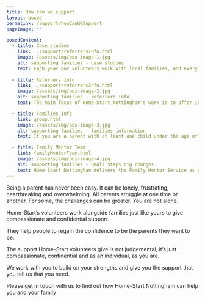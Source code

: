 ```yaml
---
title: How can we support
layout: boxed
permalink: /support/howCanWeSupport
pageImage: ""

boxedContent:
  - title: Case studies
    link: ../support/referrersInfo.html
    image: /assets/img/box-image-1.jpg
    alt: supporting families - case studies
    text: Each year our volunteers work with local families, and every volunteer, parent and child has their own story
    
  - title: Referrers info
    link: ../support/referrersInfo.html
    image: /assets/img/box-image-2.jpg
    alt: supporting families - referrers info
    text: The main focus of Home-Start Nottingham's work is to offer informal, friendly and confidential support to families in their own homes through carefully selected and prepared volunteers, who are parents themselves

  - title: Families Info
    link: group.html
    image: /assets/img/box-image-3.jpg
    alt: supporting families - families information
    text: If you are a parent with at least one child under the age of eight then Home-Start Nottingham may be able to help you

  - title: Family Mentor Team
    link: familyMentorTeam.html
    image: /assets/img/box-image-4.jpg
    alt: supporting families - Small steps big changes
    text: Home-Start Nottingham delivers the Family Mentor Service as part of the Small Steps, Big  Changes programme.
---
```


Being a parent has never been easy. It can be lonely, frustrating, heartbreaking and overwhelming. All parents struggle at one time or another. For some, the challenges can be greater. You are not alone.

Home-Start’s volunteers work alongside families just like yours to give compassionate and confidential support.

They help people to regain the confidence to be the parents they want to be.

The support Home-Start volunteers give is not judgemental, it’s just compassionate, confidential and as an individual, as you are.

We work with you to build on your strengths and give you the support that you tell us that you need.

Please get in touch with us to find out how Home-Start Nottingham can help you and your family
